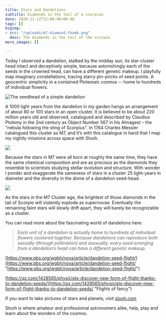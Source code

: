 ```yaml
---
title: Stars and Dandelions
subtitle: Diamonds in the tail of a scorpion
date: 2020-11-12T22:00:00+00:00
tags: []
bigimg:
- src: "/uploads/m7-diamond-thumb.png"
  desc: The diamonds in the tail of the scorpio
more_images: []

---
```

Today I observed a dandelion, stalked by the midday sun, its star-cluster head intact and deceptively simple, because astonishingly each of the seeds in the crowned head, can have a different genetic makeup. I playfully map imaginary constellations, tracing starry pin-pricks of seed points. A geocentric simplicity in a contained Ptolemaic cosmos -- home to hundreds of individual flowers.

![The seedhead of a simple dandelion](/uploads/dandellion.jpg "Cluster of seeds of the Dandelion")

A 1000 light years from the dandelion in my garden hangs an arrangement of about 80 or 100 stars in an open cluster. It is believed to be about 220 million years old and observed, catalogued and described by Claudius Ptolemy in the 2nd century as Object Number 567 in his Almagest – the “nebula following the sting of Scorpius”. In 1764 Charles Messier catalogued this cluster as M7, and it’s with this catalogue in hand that I map my nightly missions across space with Slooh.

![](/uploads/messier7-thumb.png)

Because the stars in M7 were all born at roughly the same time, they have the same chemical composition and are as precious as the diamonds they resemble to scientists studying stellar evolution and structure. With wonder I ponder and exaggerate the sameness of stars in a cluster 25 light-years in diameter and the diversity in the dome of a dandelion seed-head.

![](/uploads/m7-diamond-thumb.png)

As the stars in the M7 Cluster age, the brightest of those diamonds in the tail of Scorpio will violently explode as supernovae. Eventually the remaining faint stars will slowly drift apart, they will barely be recognizable as a cluster. 

You can read more about the fascinating world of dandelions here:

> _Each unit of a dandelion is actually home to hundreds of individual flowers clustered together. Because dandelions can reproduce both sexually (through pollination) and asexually, every seed emerging from a dandelion’s head can have a different genetic makeup._

[https://www.pbs.org/wgbh/nova/article/dandelion-seed-flight/](https://www.pbs.org/wgbh/nova/article/dandelion-seed-flight/ "https://www.pbs.org/wgbh/nova/article/dandelion-seed-flight/")

[https://qz.com/1428565/physicists-discover-new-form-of-flight-thanks-to-dandelion-seeds/](https://qz.com/1428565/physicists-discover-new-form-of-flight-thanks-to-dandelion-seeds/ "Flights of fancy")

If you want to take pictures of stars and planets, visit [slooh.com](https://www.slooh.com/NewDashboard "slooh.com")

Slooh is where amateur and professional astronomers alike, help, play and learn about the wonders of the cosmos.